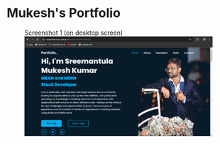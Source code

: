 # Mukesh's Portfolio
 

<figure>
  <figcaption>Screenshot 1 (on desktop screen)</figcaption>
  <img src="images/Screenshot_1.png" alt="Screenshot 1" width="700">
</figure>
